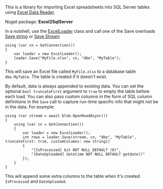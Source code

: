 This is a library for importing Excel spreadsheets into SQL Server tables using [Excel Data Reader](https://github.com/ExcelDataReader/ExcelDataReader).

Nuget package: **Excel2SqlServer**

In a nutshell, use the [ExcelLoader](https://github.com/adamosoftware/Excel2SqlServer.Library/blob/master/Excel2SqlServer.Library/ExcelLoader.cs) class and call one of the Save overloads [Save string](https://github.com/adamosoftware/Excel2SqlServer.Library/blob/master/Excel2SqlServer.Library/ExcelLoader.cs#L65) or [Save Stream](https://github.com/adamosoftware/Excel2SqlServer.Library/blob/master/Excel2SqlServer.Library/ExcelLoader.cs#L71)

```
using (var cn = GetConnection())
{
    var loader = new ExcelLoader();
    loader.Save("MyFile.xlsx", cn, "dbo", "MyTable");
}
```
This will save an Excel file called `MyFile.xlsx` to a database table `dbo.MyTable`. The table is created if it doesn't exist.

By default, data is always appended to existing data. You can set the optional `bool truncateFirst` argument to `true` to empty the table before each load. You can also pass custom columns in the form of SQL column definitions in the `Save` call to capture run-time specific info that might not be in the data. For example:
```
using (var stream = await blob.OpenReadAsync())
{
    using (var cn = GetConnection())
    {
        var loader = new ExcelLoader();
        int rows = loader.Save(stream, cn, "dbo", "MyTable", truncateFirst: true, customColumns: new string[]
        {
            "[IsProcessed] bit NOT NULL DEFAULT (0)",
            "[DateUploaded] datetime NOT NULL DEFAULT getdate()"
        });
    }
}
```
This will append some extra columns to the table when it's created `IsProcessed` and `DateUploaded`.
